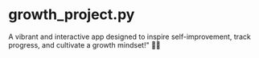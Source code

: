 # growth_project.py
A vibrant and interactive app designed to inspire self-improvement, track progress, and cultivate a growth mindset!" 🚀🌱

